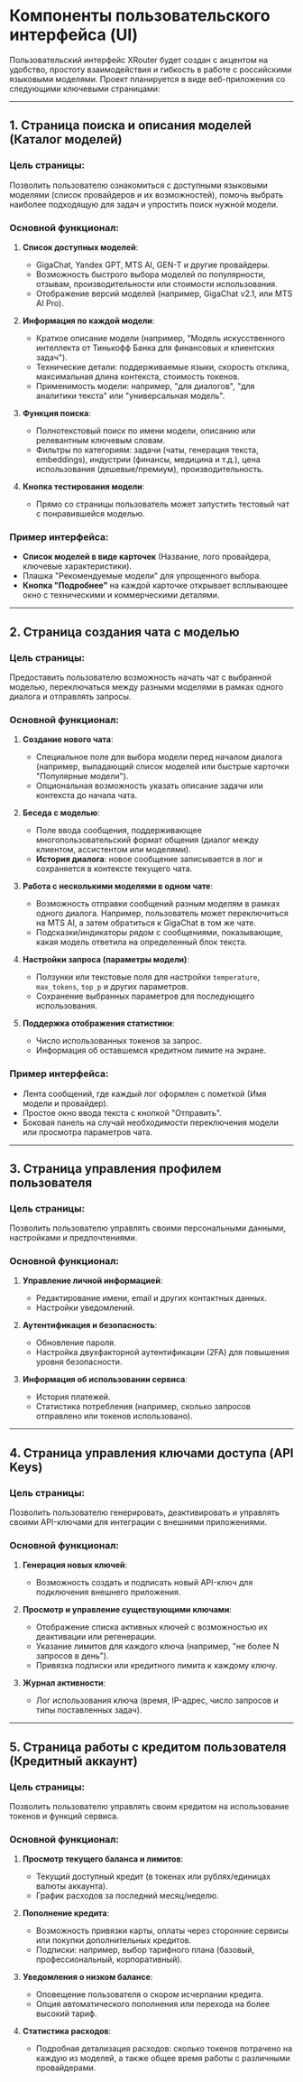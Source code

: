 # Компоненты пользовательского интерфейса (UI)

Пользовательский интерфейс XRouter будет создан с акцентом на удобство, простоту взаимодействия и гибкость в работе с российскими языковыми моделями. Проект планируется в виде веб-приложения со следующими ключевыми страницами:

---

## 1. Страница поиска и описания моделей (Каталог моделей)

### Цель страницы:
Позволить пользователю ознакомиться с доступными языковыми моделями (список провайдеров и их возможностей), помочь выбрать наиболее подходящую для задач и упростить поиск нужной модели.

### Основной функционал:
1. **Список доступных моделей**:
   - GigaChat, Yandex GPT, MTS AI, GEN-T и другие провайдеры.
   - Возможность быстрого выбора моделей по популярности, отзывам, производительности или стоимости использования.
   - Отображение версий моделей (например, GigaChat v2.1, или MTS AI Pro).

2. **Информация по каждой модели**:
   - Краткое описание модели (например, "Модель искусственного интеллекта от Тинькофф Банка для финансовых и клиентских задач").
   - Технические детали: поддерживаемые языки, скорость отклика, максимальная длина контекста, стоимость токенов.
   - Применимость модели: например, "для диалогов", "для аналитики текста" или "универсальная модель".

3. **Функция поиска**:
   - Полнотекстовый поиск по имени модели, описанию или релевантным ключевым словам.
   - Фильтры по категориям: задачи (чаты, генерация текста, embeddings), индустрии (финансы, медицина и т.д.), цена использования (дешевые/премиум), производительность.

4. **Кнопка тестирования модели**:
   - Прямо со страницы пользователь может запустить тестовый чат с понравившейся моделью.

### Пример интерфейса:
- **Список моделей в виде карточек** (Название, лого провайдера, ключевые характеристики).
- Плашка "Рекомендуемые модели" для упрощенного выбора.
- **Кнопка "Подробнее"** на каждой карточке открывает всплывающее окно с техническими и коммерческими деталями.

---

## 2. Страница создания чата с моделью

### Цель страницы:
Предоставить пользователю возможность начать чат с выбранной моделью, переключаться между разными моделями в рамках одного диалога и отправлять запросы.

### Основной функционал:
1. **Создание нового чата**:
   - Специальное поле для выбора модели перед началом диалога (например, выпадающий список моделей или быстрые карточки "Популярные модели").
   - Опциональная возможность указать описание задачи или контекста до начала чата.

2. **Беседа с моделью**:
   - Поле ввода сообщения, поддерживающее многопользовательский формат общения (диалог между клиентом, ассистентом или моделями).
   - **История диалога**: новое сообщение записывается в лог и сохраняется в контексте текущего чата.

3. **Работа с несколькими моделями в одном чате**:
   - Возможность отправки сообщений разным моделям в рамках одного диалога. Например, пользователь может переключиться на MTS AI, а затем обратиться к GigaChat в том же чате.
   - Подсказки/индикаторы рядом с сообщениями, показывающие, какая модель ответила на определенный блок текста.

4. **Настройки запроса (параметры модели)**:
   - Ползунки или текстовые поля для настройки `temperature`, `max_tokens`, `top_p` и других параметров.
   - Сохранение выбранных параметров для последующего использования.

5. **Поддержка отображения статистики**:
   - Число использованных токенов за запрос.
   - Информация об оставшемся кредитном лимите на экране.

### Пример интерфейса:
- Лента сообщений, где каждый лог оформлен с пометкой (Имя модели и провайдер).
- Простое окно ввода текста с кнопкой "Отправить".
- Боковая панель на случай необходимости переключения модели или просмотра параметров чата.

---

## 3. Страница управления профилем пользователя

### Цель страницы:
Позволить пользователю управлять своими персональными данными, настройками и предпочтениями.

### Основной функционал:
1. **Управление личной информацией**:
   - Редактирование имени, email и других контактных данных.
   - Настройки уведомлений.

2. **Аутентификация и безопасность**:
   - Обновление пароля.
   - Настройка двухфакторной аутентификации (2FA) для повышения уровня безопасности.

3. **Информация об использовании сервиса**:
   - История платежей.
   - Статистика потребления (например, сколько запросов отправлено или токенов использовано).

---

## 4. Страница управления ключами доступа (API Keys)

### Цель страницы:
Позволить пользователю генерировать, деактивировать и управлять своими API-ключами для интеграции с внешними приложениями.

### Основной функционал:
1. **Генерация новых ключей**:
   - Возможность создать и подписать новый API-ключ для подключения внешнего приложения.

2. **Просмотр и управление существующими ключами**:
   - Отображение списка активных ключей с возможностью их деактивации или регенерации.
   - Указание лимитов для каждого ключа (например, "не более N запросов в день").
   - Привязка подписки или кредитного лимита к каждому ключу.

3. **Журнал активности**:
   - Лог использования ключа (время, IP-адрес, число запросов и типы поставленных задач).

---

## 5. Страница работы с кредитом пользователя (Кредитный аккаунт)

### Цель страницы:
Позволить пользователю управлять своим кредитом на использование токенов и функций сервиса.

### Основной функционал:
1. **Просмотр текущего баланса и лимитов**:
   - Текущий доступный кредит (в токенах или рублях/единицах валюты аккаунта).
   - График расходов за последний месяц/неделю.

2. **Пополнение кредита**:
   - Возможность привязки карты, оплаты через сторонние сервисы или покупки дополнительных кредитов.
   - Подписки: например, выбор тарифного плана (базовый, профессиональный, корпоративный).

3. **Уведомления о низком балансе**:
   - Оповещение пользователя о скором исчерпании кредита.
   - Опция автоматического пополнения или перехода на более высокий тариф.

4. **Статистика расходов**:
   - Подробная детализация расходов: сколько токенов потрачено на каждую из моделей, а также общее время работы с различными провайдерами.
